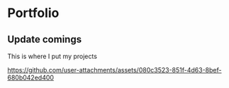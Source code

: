 ﻿# Portfolio

 <h2>Update comings</h2>

 This is where I put my projects

 


https://github.com/user-attachments/assets/080c3523-851f-4d63-8bef-680b042ed400 
 
